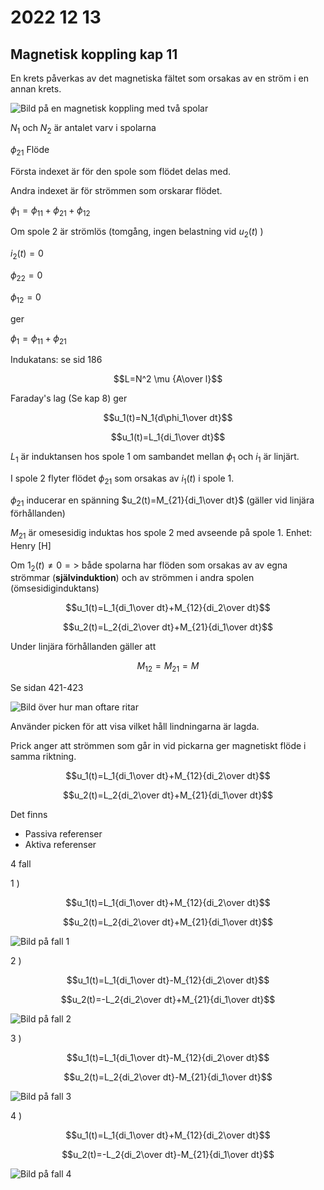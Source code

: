 # 2022 12 13

## Magnetisk koppling kap 11

En krets påverkas av det magnetiska fältet som orsakas av en ström i en annan krets.

![Bild på en magnetisk koppling med två spolar]()

$N_1$ och $N_2$ är antalet varv i spolarna

$\phi_{21}$ Flöde

Första indexet är för den spole som flödet delas med.

Andra indexet är för strömmen som orskarar flödet.

$\phi_1=\phi_{11}+\phi_{21}+\phi_{12}$

Om spole 2 är strömlös (tomgång, ingen belastning vid $u_2(t)$ )

$i_2(t)=0$

$\phi_{22}=0$

$\phi_{12}=0$

ger

$\phi_1=\phi_{11}+\phi_{21}$

Indukatans: se sid 186

$$L=N^2 \mu {A\over l}$$

Faraday's lag (Se kap 8) ger

$$u_1(t)=N_1{d\phi_1\over dt}$$

$$u_1(t)=L_1{di_1\over dt}$$

$L_1$ är induktansen hos spole 1 om sambandet mellan $\phi_1$ och $i_1$ är linjärt.

I spole 2 flyter flödet $\phi_{21}$ som orsakas av $i_1(t)$ i spole 1.

$\phi_{21}$ inducerar en spänning $u_2(t)=M_{21}{di_1\over dt}$ (gäller vid linjära förhållanden)

$M_{21}$ är omesesidig induktas hos spole 2 med avseende på spole 1. Enhet: Henry [H]

Om $1_2(t)\neq 0 =>$ både spolarna har flöden som orsakas av av egna strömmar (**självinduktion**) och av strömmen i andra spolen (ömsesidiginduktans)

$$u_1(t)=L_1{di_1\over dt}+M_{12}{di_2\over dt}$$

$$u_2(t)=L_2{di_2\over dt}+M_{21}{di_1\over dt}$$

Under linjära förhållanden gäller att

$$M_{12}=M_{21}=M$$

Se sidan 421-423

![Bild över hur man oftare ritar]()

Använder picken för att visa vilket håll lindningarna är lagda.

Prick anger att strömmen som går in vid pickarna ger magnetiskt flöde i samma riktning.

$$u_1(t)=L_1{di_1\over dt}+M_{12}{di_2\over dt}$$

$$u_2(t)=L_2{di_2\over dt}+M_{21}{di_1\over dt}$$

Det finns

- Passiva referenser
- Aktiva referenser

4 fall

1 )

$$u_1(t)=L_1{di_1\over dt}+M_{12}{di_2\over dt}$$

$$u_2(t)=L_2{di_2\over dt}+M_{21}{di_1\over dt}$$

![Bild på fall 1]()

2 )

$$u_1(t)=L_1{di_1\over dt}-M_{12}{di_2\over dt}$$

$$u_2(t)=-L_2{di_2\over dt}+M_{21}{di_1\over dt}$$

![Bild på fall 2]()

3 )

$$u_1(t)=L_1{di_1\over dt}-M_{12}{di_2\over dt}$$

$$u_2(t)=L_2{di_2\over dt}-M_{21}{di_1\over dt}$$

![Bild på fall 3]()

4 )

$$u_1(t)=L_1{di_1\over dt}+M_{12}{di_2\over dt}$$

$$u_2(t)=-L_2{di_2\over dt}-M_{21}{di_1\over dt}$$

![Bild på fall 4]()

